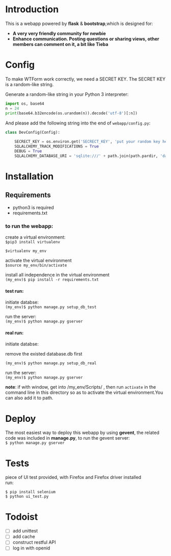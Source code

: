 
# Introduction
This is a webapp powered by __flask__ & __bootstrap__,which is designed for:  
- **A very very friendly community for newbie**
- **Enhance communication. Posting questions or sharing views, other members can comment on it, a bit like Tieba**

# Config
To make WTForm work correctly, we need a SECRET KEY. The SECRET KEY is a random-like string.

Generate a random-like string in your Python 3 interpreter:

```python
import os, base64
n = 24
print(base64.b32encode(os.urandom(n)).decode('utf-8')[:n])
```


And please add the following string into the end of `webapp/config.py`: 

```python
class DevConfig(Config):
    
    SECRECT_KEY = os.environ.get('SECRECT_KEY', 'put your random key here') 
    SQLALCHEMY_TRACK_MODIFICATIONS = True
    DEBUG = True
    SQLALCHEMY_DATABASE_URI = 'sqlite:///' + path.join(path.pardir, 'database.db')
```

# Installation
## Requirements
* python3 is required
* requirements.txt


###  to run the webapp:


create a virtual environment:  
`$pip3 install virtualenv`  

`$virtualenv my_env`

activate the virtual environment    
`$source my_env/bin/activate`  

install all independence in the virtual environment   
`(my_env)$ pip install -r requirements.txt`  

#### test run:
initiate databse:       
`(my_env)$ python manage.py setup_db_test`

run the server:       
`(my_env)$ python manage.py gserver`  

#### real run:

initiate databse:

remove the existed database.db first

`(my_env)$ python manage.py setup_db_real`  


run the server:       
`(my_env)$ python manage.py gserver`  


__note__:
if with window, get into /my_env/Scripts/ , then run `activate` in the command line in this directory so as to activate the virtual environment.You can also add it to path.


# Deploy
The most easiest way to deploy this webapp by using **gevent**, the related code was included in **manage.py**,
to run the gevent server:  
`$ python manage.py gserver`

# Tests
piece of  UI test provided, with Firefox and Firefox driver installed  
run:

`$ pip install selenium`  
`$ python ui_test.py`

# Todoist
- [ ] add unittest
- [ ] add cache
- [ ] construct restful API
- [ ] log in with  openid